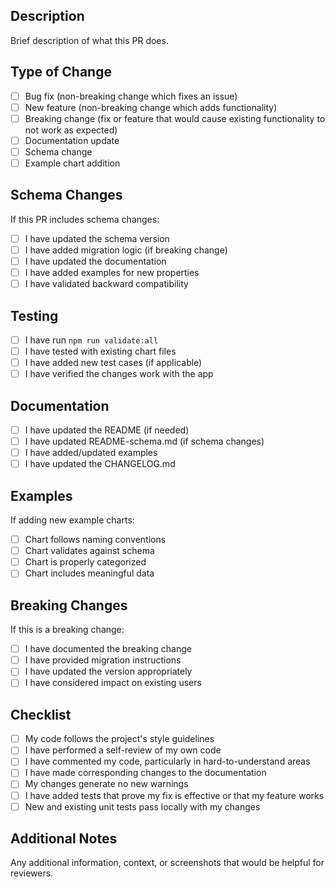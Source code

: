 ## Description

Brief description of what this PR does.

## Type of Change

- [ ] Bug fix (non-breaking change which fixes an issue)
- [ ] New feature (non-breaking change which adds functionality)
- [ ] Breaking change (fix or feature that would cause existing functionality to not work as expected)
- [ ] Documentation update
- [ ] Schema change
- [ ] Example chart addition

## Schema Changes

If this PR includes schema changes:

- [ ] I have updated the schema version
- [ ] I have added migration logic (if breaking change)
- [ ] I have updated the documentation
- [ ] I have added examples for new properties
- [ ] I have validated backward compatibility

## Testing

- [ ] I have run `npm run validate:all`
- [ ] I have tested with existing chart files
- [ ] I have added new test cases (if applicable)
- [ ] I have verified the changes work with the app

## Documentation

- [ ] I have updated the README (if needed)
- [ ] I have updated README-schema.md (if schema changes)
- [ ] I have added/updated examples
- [ ] I have updated the CHANGELOG.md

## Examples

If adding new example charts:

- [ ] Chart follows naming conventions
- [ ] Chart validates against schema
- [ ] Chart is properly categorized
- [ ] Chart includes meaningful data

## Breaking Changes

If this is a breaking change:

- [ ] I have documented the breaking change
- [ ] I have provided migration instructions
- [ ] I have updated the version appropriately
- [ ] I have considered impact on existing users

## Checklist

- [ ] My code follows the project's style guidelines
- [ ] I have performed a self-review of my own code
- [ ] I have commented my code, particularly in hard-to-understand areas
- [ ] I have made corresponding changes to the documentation
- [ ] My changes generate no new warnings
- [ ] I have added tests that prove my fix is effective or that my feature works
- [ ] New and existing unit tests pass locally with my changes

## Additional Notes

Any additional information, context, or screenshots that would be helpful for reviewers.
